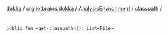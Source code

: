 [dokka](../../../index.md) / [org.jetbrains.dokka](../../index.md) / [AnalysisEnvironment](../index.md) / [classpath](index.md) / [<get-classpath>](_get-classpath_.md)

# <get-classpath>

```
public fun <get-classpath>(): List<File>
```
